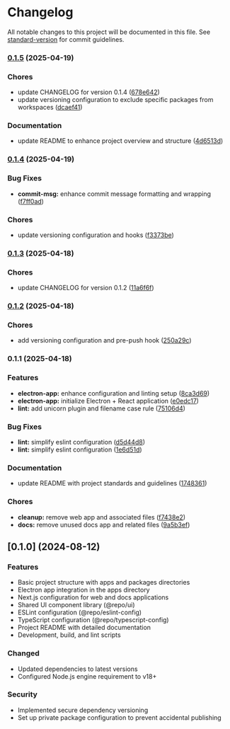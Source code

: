 # Changelog

All notable changes to this project will be documented in this file. See [standard-version](https://github.com/conventional-changelog/standard-version) for commit guidelines.

### [0.1.5](https://github.com/halilyldzs/alius/compare/v0.1.4...v0.1.5) (2025-04-19)


### Chores

* update CHANGELOG for version 0.1.4 ([678e642](https://github.com/halilyldzs/alius/commit/678e6423939ac146754b6fc2651a3de8447dc7c3))
* update versioning configuration to exclude specific packages from workspaces ([dcaef41](https://github.com/halilyldzs/alius/commit/dcaef419e1792ae8ff340cfebe91b5cb8b25a409))


### Documentation

* update README to enhance project overview and structure ([4d6513d](https://github.com/halilyldzs/alius/commit/4d6513deb8acde70694ad106f93ada9865869557))

### [0.1.4](https://github.com/halilyldzs/alius/compare/v0.1.3...v0.1.4) (2025-04-19)

### Bug Fixes

- **commit-msg:** enhance commit message formatting and wrapping ([f7ff0ad](https://github.com/halilyldzs/alius/commit/f7ff0ad202d2df44bf4266d186a65f163e092854))

### Chores

- update versioning configuration and hooks ([f3373be](https://github.com/halilyldzs/alius/commit/f3373beda0b0f942a381fca8acfcbd7aefb72e90))

### [0.1.3](https://github.com/halilyldzs/alius/compare/v0.1.2...v0.1.3) (2025-04-18)

### Chores

- update CHANGELOG for version 0.1.2 ([11a6f6f](https://github.com/halilyldzs/alius/commit/11a6f6f11bad56f7da5a5cd2ab94258ebadedf11))

### [0.1.2](https://github.com/halilyldzs/alius/compare/v0.1.1...v0.1.2) (2025-04-18)

### Chores

- add versioning configuration and pre-push hook ([250a29c](https://github.com/halilyldzs/alius/commit/250a29c94204375f3806b95d92070ac5a5bba31d))

### 0.1.1 (2025-04-18)

### Features

- **electron-app:** enhance configuration and linting setup ([8ca3d69](https://github.com/halilyldzs/alius/commit/8ca3d69359b33e759c0d9bc4bc859126ce59c613))
- **electron-app:** initialize Electron + React application ([e0edc17](https://github.com/halilyldzs/alius/commit/e0edc1703b0e2a969fe1e676221fa4fe96b4b07c))
- **lint:** add unicorn plugin and filename case rule ([75106d4](https://github.com/halilyldzs/alius/commit/75106d47417f5735c4d19204d192ae758ac2b162))

### Bug Fixes

- **lint:** simplify eslint configuration ([d5d44d8](https://github.com/halilyldzs/alius/commit/d5d44d860f96ee68ab6ae73474b805268f8de0b3))
- **lint:** simplify eslint configuration ([1e6d51d](https://github.com/halilyldzs/alius/commit/1e6d51d01dc1feaeffaedeb67f3eecae69f6998d))

### Documentation

- update README with project standards and guidelines ([1748361](https://github.com/halilyldzs/alius/commit/17483617e94b90aaf2689b5bde90b2381122efc4))

### Chores

- **cleanup:** remove web app and associated files ([f7438e2](https://github.com/halilyldzs/alius/commit/f7438e27c51a5b81424865ade078240ac41844c7))
- **docs:** remove unused docs app and related files ([9a5b3ef](https://github.com/halilyldzs/alius/commit/9a5b3efbf0a826d96da94ff304c212af61eae8b9))

## [0.1.0] (2024-08-12)

### Features

- Basic project structure with apps and packages directories
- Electron app integration in the apps directory
- Next.js configuration for web and docs applications
- Shared UI component library (@repo/ui)
- ESLint configuration (@repo/eslint-config)
- TypeScript configuration (@repo/typescript-config)
- Project README with detailed documentation
- Development, build, and lint scripts

### Changed

- Updated dependencies to latest versions
- Configured Node.js engine requirement to v18+

### Security

- Implemented secure dependency versioning
- Set up private package configuration to prevent accidental publishing
